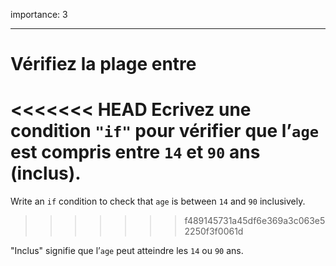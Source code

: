 importance: 3

---

# Vérifiez la plage entre

<<<<<<< HEAD
Ecrivez une condition `"if"` pour vérifier que l’`age` est compris entre `14` et `90` ans (inclus).
=======
Write an `if` condition to check that `age` is between `14` and `90` inclusively.
>>>>>>> f489145731a45df6e369a3c063e52250f3f0061d

"Inclus" signifie que l’`age` peut atteindre les `14` ou `90` ans.
